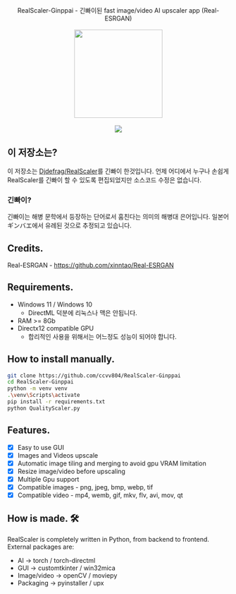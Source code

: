 <div align="center">
    <br>
    <br><br> RealScaler-Ginppai - 긴빠이된 fast image/video AI upscaler app (Real-ESRGAN) <br><br>
    <a href="https://github.com/ccvv804/RealScaler-Ginppai/releases">
         <img src="https://user-images.githubusercontent.com/86362423/162710522-c40c4f39-a6b9-48bc-84bc-1c6b78319f01.png" width="200">
    </a>
</div>
<br>
<div align="center">
    <img src="https://github.com/Djdefrag/RealScaler/assets/32263112/8a2a4a83-82e5-483a-8e2e-ca59067b276a"> </a> 
</div>

## 이 저장소는?
이 저장소는 [Djdefrag/RealScaler](https://github.com/Djdefrag/RealScaler)를 긴빠이 한것입니다. 언제 어디에서 누구나 손쉽게 RealScaler를 긴빠이 할 수 있도록 편집되었지만 소스코드 수정은 없습니다.

### 긴빠이?
긴빠이는 해병 문학에서 등장하는 단어로서 훔친다는 의미의 해병대 은어입니다. 일본어 ギンバエ에서 유례된 것으로 추정되고 있습니다.

## Credits.
Real-ESRGAN - https://github.com/xinntao/Real-ESRGAN

## Requirements.
- Windows 11 / Windows 10
    - DirectML 덕분에 리눅스나 맥은 안됩니다.
- RAM >= 8Gb
- Directx12 compatible GPU
    - 합리적인 사용을 위해서는 어느정도 성능이 되어야 합니다.
## How to install manually.

```sh
git clone https://github.com/ccvv804/RealScaler-Ginppai
cd RealScaler-Ginppai
python -m venv venv
.\venv\Scripts\activate
pip install -r requirements.txt
python QualityScaler.py
```
  
## Features.
- [x] Easy to use GUI
- [x] Images and Videos upscale
- [x] Automatic image tiling and merging to avoid gpu VRAM limitation
- [x] Resize image/video before upscaling
- [x] Multiple Gpu support
- [x] Compatible images - png, jpeg, bmp, webp, tif  
- [x] Compatible video  - mp4, wemb, gif, mkv, flv, avi, mov, qt 

## How is made. 🛠
RealScaler is completely written in Python, from backend to frontend. 
External packages are:
- AI  -> torch / torch-directml
- GUI -> customtkinter / win32mica
- Image/video -> openCV / moviepy
- Packaging   -> pyinstaller / upx
